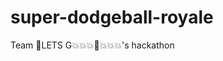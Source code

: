 # super-dodgeball-royale
Team :lizard:LETS G:boom::boom::boom::exploding_head::boom::boom::boom:'s hackathon
